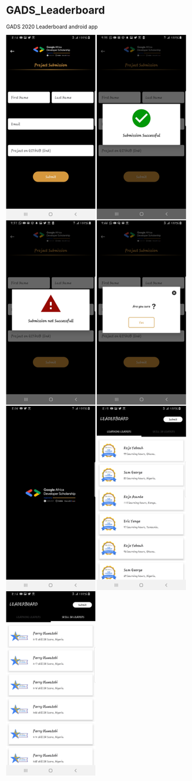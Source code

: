 # GADS_Leaderboard
GADS 2020 Leaderboard android app

<img src="submit%20screenshot.jpg" height="500"/>
<img src="submission%20successful%20screenshot.jpg" height="500"/>
<img src="submission%20failed%20screenshot.jpg" height="500"/>
<img src="confirm%20submission%20screenshot.jpg" height="500"/>
<img src="splash%20screen%20screenshot.jpg" height="500"/>
<img src="learning%20leaders%20screenshot.jpg" height="500"/>
<img src="skill%20iq%20screenshot.jpg" height="500"/>


